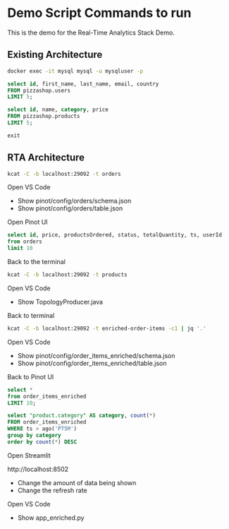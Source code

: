 # Demo Script Commands to run

This is the demo for the Real-Time Analytics Stack Demo.

## Existing Architecture

```bash
docker exec -it mysql mysql -u mysqluser -p
```

```sql
select id, first_name, last_name, email, country 
FROM pizzashop.users 
LIMIT 5;
```

```sql
select id, name, category, price 
FROM pizzashop.products 
LIMIT 5;
```


```sql
exit
```

## RTA Architecture

```bash
kcat -C -b localhost:29092 -t orders
```

Open VS Code

* Show pinot/config/orders/schema.json
* Show pinot/config/orders/table.json

Open Pinot UI

```sql
select id, price, productsOrdered, status, totalQuantity, ts, userId 
from orders
limit 10
```
Back to the terminal

```bash
kcat -C -b localhost:29092 -t products
```

Open VS Code

* Show TopologyProducer.java

Back to terminal 

```bash
kcat -C -b localhost:29092 -t enriched-order-items -c1 | jq '.'
```

Open VS Code

* Show pinot/config/order_items_enriched/schema.json
* Show pinot/config/order_items_enriched/table.json

Back to Pinot UI

```sql
select * 
from order_items_enriched
LIMIT 10;
```

```sql
select "product.category" AS category, count(*)
FROM order_items_enriched
WHERE ts > ago('PT5M')
group by category
order by count(*) DESC
```

Open Streamlit

http://localhost:8502

* Change the amount of data being shown
* Change the refresh rate

Open VS Code

* Show app_enriched.py